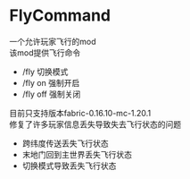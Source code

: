 # FlyCommand
一个允许玩家飞行的mod</br>
该mod提供飞行命令</br>
- /fly 切换模式
- /fly on  强制开启
- /fly off  强制关闭

目前只支持版本fabric-0.16.10-mc-1.20.1</br>
修复了许多玩家信息丢失导致失去飞行状态的问题</br>
- 跨纬度传送丢失飞行状态
- 末地门回到主世界丢失飞行状态
- 切换模式导致丢失飞行状态
